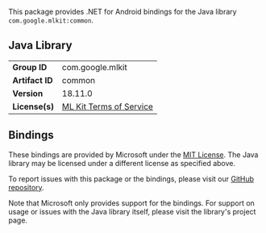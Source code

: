 This package provides .NET for Android bindings for the Java library `com.google.mlkit:common`.

## Java Library

| | |
|-|-|
| **Group ID** | com.google.mlkit |
| **Artifact ID** | common |
| **Version** | 18.11.0 |
| **License(s)** | [ML Kit Terms of Service](https://developers.google.com/ml-kit/terms) |

## Bindings

These bindings are provided by Microsoft under the [MIT License](https://opensource.org/licenses/MIT). The Java
library may be licensed under a different license as specified above.

To report issues with this package or the bindings, please visit our [GitHub repository](https://aka.ms/android-libraries).

Note that Microsoft only provides support for the bindings. For support on
usage or issues with the Java library itself, please visit the library's project page.
